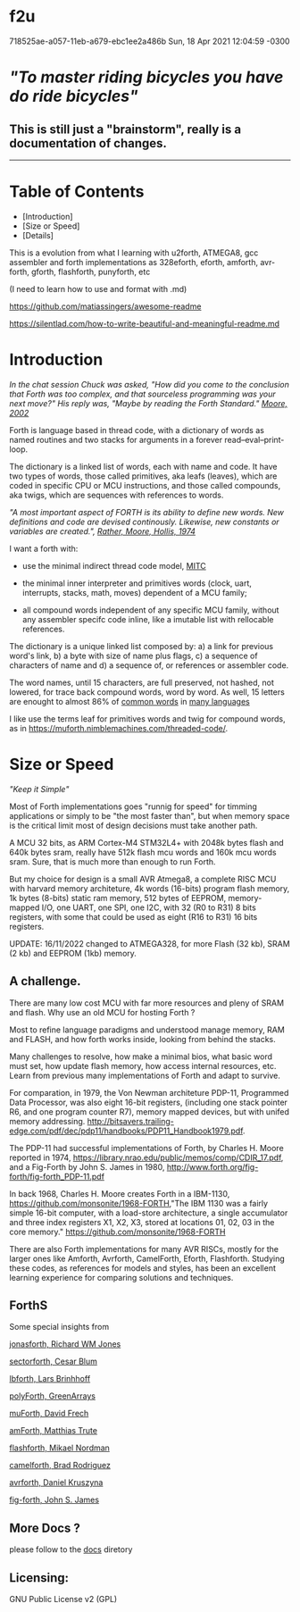# f2u

718525ae-a057-11eb-a679-ebc1ee2a486b Sun, 18 Apr 2021 12:04:59 -0300

# *"To master riding bicycles you have do ride bicycles"*

## This is still just a "brainstorm", really is a documentation of changes. 
---
# Table of Contents
* [Introduction]
* [Size or Speed]
* [Details]

This is a evolution from what I learning with u2forth, ATMEGA8, gcc assembler and forth implementations as 328eforth, eforth, amforth, avr-forth, gforth, flashforth, punyforth, etc 

(I need to learn how to use and format with .md)

https://github.com/matiassingers/awesome-readme

https://silentlad.com/how-to-write-beautiful-and-meaningful-readme.md

# Introduction

*In the chat session Chuck was asked, "How did you come to the conclusion that Forth was too complex, and that sourceless programming was your next move?" His reply was, "Maybe by reading the Forth Standard." [Moore, 2002](http://www.ultratechnology.com/levels.htm)*

Forth is language based in thread code, with a dictionary of words as named routines and two stacks for arguments in a forever read–eval–print-loop.

The dictionary is a linked list of words, each with name and code. It have two types of words, those called primitives, aka leafs (leaves), which are coded in specific CPU or MCU instructions, and those called compounds, aka twigs, which are sequences with references to words.
 
*"A most important aspect of FORTH is its ability to define new words. New definitions and code are devised continously. Likewise, new constants or variables are created.", [Rather, Moore, Hollis, 1974](https://library.nrao.edu/public/memos/comp/CDIR_17.pdf)*

I want a forth with:

- use the minimal indirect thread code model, [MITC](https://github.com/agsb/f2u/blob/main/small%20MITC%20Forth%20en.pdf)

- the minimal inner interpreter and primitives words (clock, uart, interrupts, stacks, math, moves) dependent of a MCU family;

- all compound words independent of any specific MCU family, without any assembler specifc code inline, like a imutable list with rellocable references.

The dictionary is a unique linked list composed by:  a) a link for previous word's link, b) a byte with size of name plus flags, c) a sequence of characters of name and d) a sequence of, or references or assembler code.

The word names, until 15 characters, are full preserved, not hashed, not lowered, for trace back compound words, word by word. As well, 15 letters are enought to almost 86% of [common words](https://digitalcommons.butler.edu/cgi/viewcontent.cgi?article=1116&context=wordways) in [many languages](https://arxiv.org/ftp/arxiv/papers/1207/1207.2334.pdf)

I like use the terms leaf for primitives words and twig for compound words, as in https://muforth.nimblemachines.com/threaded-code/.

# Size or Speed

*"Keep it Simple"*

Most of Forth implementations goes "runnig for speed" for timming applications or simply to be "the most faster than", but when memory space is the critical limit most of design decisions must take another path.

A MCU 32 bits, as ARM Cortex-M4 STM32L4+ with 2048k bytes flash and 640k bytes sram, really have 512k flash mcu words and 160k mcu words sram. Sure, that is much more than enough to run Forth.

But my choice for design is a small AVR Atmega8, a complete RISC MCU with harvard memory architeture, 4k words (16-bits) program flash memory, 1k bytes (8-bits) static ram memory, 512 bytes of EEPROM,  memory-mapped I/O, one UART, one SPI, one I2C, with 32 (R0 to R31) 8 bits registers, with some that could be used as eight (R16 to R31) 16 bits registers. 

UPDATE: 16/11/2022 changed to ATMEGA328, for more Flash (32 kb), SRAM (2 kb) and EEPROM (1kb) memory.

## A challenge.

There are many low cost MCU with far more resources and pleny of SRAM and flash. Why use an old MCU for hosting Forth ?

Most to refine language paradigms and understood manage memory, RAM and FLASH, and how forth works inside, looking from behind the stacks.

Many challenges to resolve, how make a minimal bios, what basic word must set, how update flash memory, how access internal resources, etc. Learn from previous many implementations of Forth and adapt to survive.

For comparation, in 1979, the Von Newman architeture PDP-11, Programmed Data Processor, was also eight 16-bit registers, (including one stack pointer R6, and one program counter R7), memory mapped devices, but with unifed memory addressing. <http://bitsavers.trailing-edge.com/pdf/dec/pdp11/handbooks/PDP11_Handbook1979.pdf>.

The PDP-11 had successful implementations of Forth, by Charles H. Moore reported in 1974, <https://library.nrao.edu/public/memos/comp/CDIR_17.pdf>, and a Fig-Forth by John S. James in 1980, <http://www.forth.org/fig-forth/fig-forth_PDP-11.pdf>

In back 1968, Charles H. Moore creates Forth in a IBM-1130, <https://github.com/monsonite/1968-FORTH>,"The IBM 1130 was a fairly simple 16-bit computer, with a load-store architecture, a single accumulator and three index registers X1, X2, X3, stored at locations 01, 02, 03 in the core memory." <https://github.com/monsonite/1968-FORTH>

There are also Forth implementations for many AVR RISCs, mostly for the larger ones like Amforth, Avrforth, CamelForth, Eforth, Flashforth. Studying these codes, as references for models and styles, has been an excellent learning experience for comparing solutions and techniques. 

## ForthS

Some special insights from 

[jonasforth, Richard WM Jones](https://rwmj.wordpress.com/2010/08/07/jonesforth-git-repository/)
 
[sectorforth, Cesar Blum](https://github.com/cesarblum/sectorforth)

[lbforth, Lars Brinhhoff](https://github.com/larsbrinkhoff/lbForth/)

[polyForth, GreenArrays](https://www.greenarraychips.com/home/documents/greg/DB005-120825-PF-REF.pdf)

[muForth, David Frech](https://muforth.nimblemachines.com/)

[amForth, Matthias Trute](http://amforth.sourceforge.net/)

[flashforth, Mikael Nordman](http://flashforth.sourceforge.net/)

[camelforth, Brad Rodriguez](http://www.camelforth.com)

[avrforth, Daniel Kruszyna](http://krue.net/avrforth/)

[fig-forth, John S. James](http://www.forth.org/fig-forth/fig-forth_PDP-11.pdf)

## More Docs ?

please follow to the [docs](https://github.com/agsb/f2u/tree/main/docs) diretory

## Licensing:

GNU Public License v2 (GPL)

